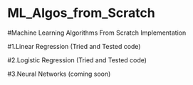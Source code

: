 # ML_Algos_from_Scratch
#Machine Learning Algorithms From Scratch Implementation

#1.Linear Regression (Tried and Tested code)

#2.Logistic Regression (Tried and Tested code)

#3.Neural Networks (coming soon)
